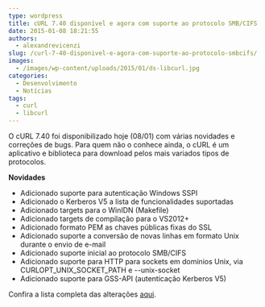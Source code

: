 ```yaml
---
type: wordpress
title: cURL 7.40 disponível e agora com suporte ao protocolo SMB/CIFS
date: 2015-01-08 18:21:55
authors:
  - alexandrevicenzi
slug: /curl-7-40-disponivel-e-agora-com-suporte-ao-protocolo-smbcifs/
images:
  - /images/wp-content/uploads/2015/01/ds-libcurl.jpg
categories:
  - Desenvolvimento
  - Notícias
tags:
  - curl
  - libcurl
---
```


O cURL 7.40 foi disponibilizado hoje (08/01) com várias novidades e correções de bugs. Para quem não o conhece ainda, o cURL é um aplicativo e biblioteca para download pelos mais variados tipos de protocolos.

<strong>Novidades</strong>
<ul>
	<li>Adicionado suporte para autenticação Windows SSPI</li>
	<li>Adicionado o Kerberos V5 a lista de funcionalidades suportadas</li>
	<li>Adicionado targets para o WinIDN (Makefile)</li>
	<li>Adicionado targets de compilação para o VS2012+</li>
	<li>Adicionado formato PEM as chaves públicas fixas do SSL</li>
	<li>Adicionado suporte a conversão de novas linhas em formato Unix durante o envio de e-mail</li>
	<li>Adicionado suporte inicial ao protocolo SMB/CIFS</li>
	<li>Adicionado suporte para HTTP para sockets em domínios Unix, via CURLOPT_UNIX_SOCKET_PATH e --unix-socket</li>
	<li>Adicionado suporte para GSS-API (autenticação Kerberos V5)</li>
</ul>
Confira a lista completa das alterações <a href="http://curl.haxx.se/changes.html#7_40_0" target="_blank">aqui</a>.